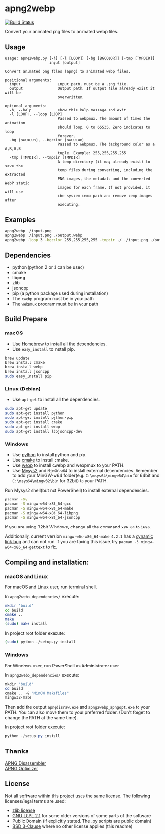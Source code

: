 
apng2webp
=============
[![Build Status](https://img.shields.io/travis/dreampiggy/apng2webp/travis-ci.svg)](https://travis-ci.org/dreampiggy/apng2webp)

Convert your animated png files to animated webp files.

## Usage

```
usage: apng2webp.py [-h] [-l [LOOP]] [-bg [BGCOLOR]] [-tmp [TMPDIR]]
                    input [output]

Convert animated png files (apng) to animated webp files.

positional arguments:
  input                 Input path. Must be a .png file.
  output                Output path. If output file already exist it will be
                        overwritten.

optional arguments:
  -h, --help            show this help message and exit
  -l [LOOP], --loop [LOOP]
                        Passed to webpmux. The amount of times the animation
                        should loop. 0 to 65535. Zero indicates to loop
                        forever.
  -bg [BGCOLOR], --bgcolor [BGCOLOR]
                        Passed to webpmux. The background color as a A,R,G,B
                        tuple. Example: 255,255,255,255
  -tmp [TMPDIR], --tmpdir [TMPDIR]
                        A temp directory (it may already exist) to save the
                        temp files during converting, including the extracted
                        PNG images, the metadata and the converted WebP static
                        images for each frame. If not provided, it will use
                        the system temp path and remove temp images after
                        executing.
```

## Examples

```bash
apng2webp ./input.png
apng2webp ./input.png ./output.webp
apng2webp -loop 3 -bgcolor 255,255,255,255 -tmpdir ./ ./input.png ./output.webp
```

## Dependencies

- python (python 2 or 3 can be used)
- cmake
- libpng
- zlib
- jsoncpp
- pip (a python package used during installation)
- The `cwebp` program must be in your path
- The `webpmux` program must be in your path

## Build Prepare

### macOS

+ Use [Homebrew](https://brew.sh/) to install all the dependencies.
+ Use `easy_install` to install pip.

```bash
brew update
brew install cmake
brew install webp
brew install jsoncpp
sudo easy_install pip
```

### Linux (Debian)

+ Use `apt-get` to install all the dependencies.

```bash
sudo apt-get update
sudo apt-get install python
sudo apt-get install python-pip
sudo apt-get install cmake
sudo apt-get install webp
sudo apt-get install libjsoncpp-dev
```

### Windows

+ Use [python](https://www.python.org/downloads/release) to install python and pip.
+ Use [cmake](https://cmake.org/download/) to install cmake.
+ Use [webp](https://developers.google.com/speed/webp/docs/precompiled) to install cwebp and webpmux to your PATH.
+ Use [Mysys2](http://www.msys2.org/) and `MinGW-w64` to install external dependencies. Remember to add your MinGW-w64 folder(e.g. `C:\msys64\mingw64\bin` for 64bit and `C:\msys64\mingw32\bin` for 32bit) to your PATH.

Run Mysys2 shell(but not PowerShell) to install external dependencies.

```bash
pacman -Sy
pacman -S mingw-w64-x86_64-gcc
pacman -S mingw-w64-x86_64-make
pacman -S mingw-w64-x86_64-libpng
pacman -S mingw-w64-x86_64-jsoncpp
```

If you are using 32bit Windows, change all the command `x86_64` to `i686`.

Additionally, current version `mingw-w64-x86_64-make 4.2.1` has a [dynamic link bug](https://github.com/Alexpux/MSYS2-packages/issues/842) and can not run, if you are facing this issue, try `pacman -S mingw-w64-x86_64-gettext` to fix.

## Compiling and installation:

### macOS and Linux
For macOS and Linux user, run terminal shell.

In `apng2webp_dependencies/` execute:

```bash
mkdir 'build'
cd build
cmake ..
make
(sudo) make install
```

In project root folder execute:

```bash
(sudo) python ./setup.py install
```

### Windows
For Windows user, run PowerShell as Administrator user.

In `apng2webp_dependencies/` execute:

```powershell
mkdir 'build'
cd build
cmake .. -G "MinGW Makefiles"
mingw32-make
```

Then add the output `apngdisraw.exe` and `apng2webp_apngopt.exe` to your PATH. You can also move them to your preferred folder. (Don't forget to change the PATH at the same time).

In project root folder execute:

```powershell
python ./setup.py install
```

## Thanks

[APNG Disassembler](http://apngdis.sourceforge.net/)  
[APNG Optimizer](https://sourceforge.net/projects/apng/files/APNG_Optimizer/)

## License

Not all software within this project uses the same license. The following licenses/legal terms are used:

- [zlib license](https://opensource.org/licenses/Zlib)
- [GNU LGPL 2.1](https://opensource.org/licenses/LGPL-2.1) for some older versions of some parts of the software
- Public Domain (if explicitly stated. The .py scripts are public domain)
- [BSD 3-Clause](https://opensource.org/licenses/BSD-3-Clause) where no other license applies (this readme)

